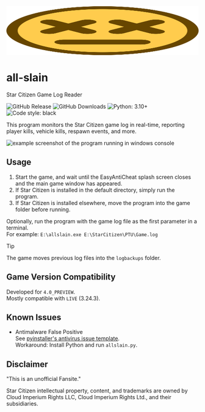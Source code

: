 <img src="icon/ded.svg" width="100%" height="128">

# all-slain
Star Citizen Game Log Reader

![GitHub Release](https://img.shields.io/github/v/release/DimmaDont/all-slain)
![GitHub Downloads](https://img.shields.io/github/downloads/DimmaDont/all-slain/total)
![Python: 3.10+](https://img.shields.io/badge/python-3.10+-blue.svg?logo=python&logoColor=white)
![Code style: black](https://img.shields.io/badge/code%20style-black-000000.svg)

This program monitors the Star Citizen game log in real-time, reporting player kills, vehicle kills, respawn events, and more.

![example screenshot of the program running in windows console](https://github.com/user-attachments/assets/0fa1d08e-776e-449c-b78b-59bf07c5a20c)

## Usage
1. Start the game, and wait until the EasyAntiCheat splash screen closes and the main game window has appeared.
2. If Star Citizen is installed in the default directory, simply run the program.
2. If Star Citizen is installed elsewhere, move the program into the game folder before running.

Optionally, run the program with the game log file as the first parameter in a terminal.  
For example: `E:\allslain.exe E:\StarCitizen\PTU\Game.log`

> [!TIP]
> The game moves previous log files into the `logbackups` folder.

## Game Version Compatibility
Developed for `4.0_PREVIEW`.  
Mostly compatible with `LIVE` (3.24.3).

## Known Issues
* Antimalware False Positive  
See [pyinstaller's antivirus issue template](https://github.com/pyinstaller/pyinstaller/blob/develop/.github/ISSUE_TEMPLATE/antivirus.md).  
Workaround: Install Python and run `allslain.py`.

## Disclaimer

"This is an unofficial Fansite."

Star Citizen intellectual property, content, and trademarks are owned by Cloud Imperium Rights LLC, Cloud Imperium Rights Ltd., and their subsidiaries.

